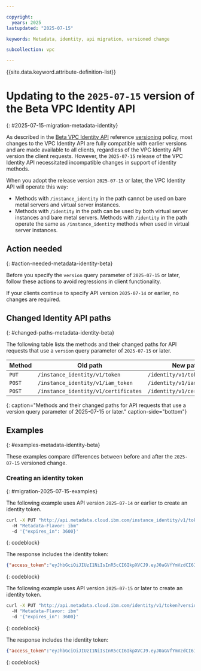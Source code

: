 ```yaml
---

copyright:
  years: 2025
lastupdated: "2025-07-15"

keywords: Metadata, identity, api migration, versioned change

subcollection: vpc

---
```


{{site.data.keyword.attribute-definition-list}}

# Updating to the `2025-07-15` version of the Beta VPC Identity API
{: #2025-07-15-migration-metadata-identity}

As described in the [Beta VPC Identity API](/apidocs/vpc-identity-beta/latest) reference [versioning](/apidocs/vpc-identity-beta#versioning-identity-beta) policy, most changes to the VPC Identity API are fully compatible with earlier versions and are made available to all clients, regardless of the VPC Identity API version the client requests. However, the `2025-07-15` release of the VPC Identity API necessitated incompatible changes in support of identity methods.

When you adopt the release version `2025-07-15` or later, the VPC Identity API will operate this way:

- Methods with `/instance_identity` in the path cannot be used on bare metal servers and virtual server instances.
- Methods with `/identity` in the path can be used by both virtual server instances and bare metal servers. Methods with `/identity` in the path operate the same as `/instance_identity` methods when used in virtual server instances.

## Action needed
{: #action-needed-metadata-identity-beta}

Before you specify the `version` query parameter of `2025-07-15` or later, follow these actions to avoid regressions in client functionality.

If your clients continue to specify API version `2025-07-14` or earlier, no changes are required.

## Changed Identity API paths
{: #changed-paths-metadata-identity-beta}

The following table lists the methods and their changed paths for API requests that use a `version` query parameter of `2025-07-15` or later.

| Method   | Old path                            | New path                   |
|----------|-------------------------------------|----------------------------|
| `PUT`    | `/instance_identity/v1/token`       | `/identity/v1/token`       |
| `POST`   | `/instance_identity/v1/iam_token`   | `/identity/v1/iam_tokens`  |
| `POST`   | `/instance_identity/v1/certificates`| `/identity/v1/certificates`|
{: caption="Methods and their changed paths for API requests that use a version query parameter of 2025-07-15 or later." caption-side="bottom"}

## Examples
{: #examples-metadata-identity-beta}

These examples compare differences between before and after the `2025-07-15` versioned change.

### Creating an identity token
{: #migration-2025-07-15-examples}

The following example uses API version `2025-07-14` or earlier to create an identity token.
```sh
curl -X PUT "http://api.metadata.cloud.ibm.com/instance_identity/v1/token?version=2025-07-14&generation=2&maturity=beta"
  -H "Metadata-Flavor: ibm"
  -d '{"expires_in": 3600}'
```
{: codeblock}

The response includes the identity token:

```json
{"access_token":"eyJhbGciOiJIUzI1NiIsInR5cCI6IkpXVCJ9.eyJ0aGVfYmVzdCI6IkVyaWNhIn0.c4C_BKtyZ4g78TB6wjdsX_MNx4KPoYj8YiikB1jO4o8","created_at":"2025-07-15T15:09:45Z","expires_at": "2025-07-16T15:09:45Z","expires_in":3600}
```
{: codeblock}

The following example uses API version `2025-07-15` or later to create an identity token.  

```sh
curl -X PUT "http://api.metadata.cloud.ibm.com/identity/v1/token?version=2025-07-15&generation=2&maturity=beta"
  -H "Metadata-Flavor: ibm"
  -d '{"expires_in": 3600}'
```
{: codeblock}

The response includes the identity token:

```json
{"access_token":"eyJhbGciOiJIUzI1NiIsInR5cCI6IkpXVCJ9.eyJ0aGVfYmVzdCI6IkVyaWNhIn0.c4C_BKtyZ4g78TB6wjdsX_MNx4KPoYj8YiikB1jO4o8","created_at":"2025-07-15T15:09:45Z","expires_at": "2025-07-16T15:09:45Z","expires_in":3600}
```
{: codeblock}
